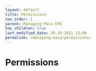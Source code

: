 ```yaml
---
layout: default
title: Permissions
nav_order: 1
parent: Managing Masa CMS
has_children: true
last_modified_date: 20-10-2021 13:00
permalink: /managing-masa/permissions/
---
```


# Permissions